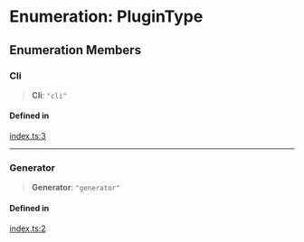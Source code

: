 # Enumeration: PluginType

## Enumeration Members

### Cli

> **Cli**: `"cli"`

#### Defined in

[index.ts:3](https://github.com/andreisergiu98/baeta/blob/277f62f15bfdecc05d507a84e60b62e5bc08a747/packages/plugin/index.ts#L3)

***

### Generator

> **Generator**: `"generator"`

#### Defined in

[index.ts:2](https://github.com/andreisergiu98/baeta/blob/277f62f15bfdecc05d507a84e60b62e5bc08a747/packages/plugin/index.ts#L2)
